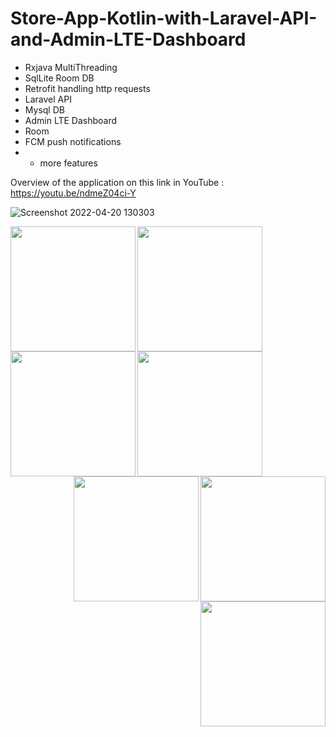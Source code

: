 # Store-App-Kotlin-with-Laravel-API-and-Admin-LTE-Dashboard
 * Rxjava MultiThreading
 * SqlLite Room DB
 * Retrofit handling http requests
 * Laravel API
 * Mysql DB 
 * Admin LTE Dashboard
 * Room
 * FCM push notifications
 * + more features
 
Overview of the application on this link in YouTube :
https://youtu.be/ndmeZ04ci-Y

![Screenshot 2022-04-20 130303](https://user-images.githubusercontent.com/76838562/164970738-8877d150-6c95-4bcf-8a71-ce9f3c5c6c06.png)


<img src="https://user-images.githubusercontent.com/76838562/164978159-8848018e-3880-4d17-af2e-9851884b3242.jpg" align="left"  width="200" >
<img src="https://user-images.githubusercontent.com/76838562/164978176-2473e3da-1ddb-4636-837c-b0336dc9ae8e.jpg" align="left" width="200" >
<img src="https://user-images.githubusercontent.com/76838562/164978233-5d0311ed-9ab2-4bcb-ab23-827a68670a5c.jpg" align="left"  width="200" >
<img src="https://user-images.githubusercontent.com/76838562/164978269-4f7878a8-a6af-4b7f-a7d6-2309ea242052.jpg" align="left" width="200" >
<img src="https://user-images.githubusercontent.com/76838562/164978274-ba0846e9-ce43-4c5a-bd71-4b365b7ff398.jpg" align="right"  width="200" >
<img src="https://user-images.githubusercontent.com/76838562/164978322-61aa1cee-ea8e-4a76-99b2-8eaf35f8d210.jpg" align="right" width="200" >
<img src="https://user-images.githubusercontent.com/76838562/164978326-2a0fe680-acba-46ac-8872-edebc68311ed.jpg" align="right"  width="200" >

